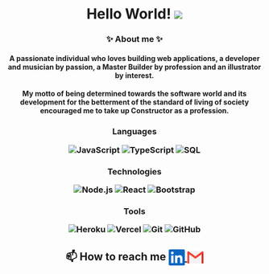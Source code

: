 <h1 align="center">Hello World! <img src="https://raw.githubusercontent.com/MartinHeinz/MartinHeinz/master/wave.gif" height="21">

<h3 align="center">✨ About me ✨

<h4 align="center">A passionate individual who loves building web applications, a developer and musician by passion, a Master Builder by profession and an illustrator by interest.

<h4 align="center">My motto of being determined towards the software world and its development for the betterment of the standard of living of society encouraged me to take up Constructor as a profession.

<h3 align="center">Languages

![JavaScript](https://img.shields.io/badge/-JavaScript-000?&logo=JavaScript)
![TypeScript](https://img.shields.io/badge/-TypeScript-000?&logo=TypeScript)
![SQL](https://img.shields.io/badge/-SQL-000?&logo=MySQL)

<h3 align="center">Technologies

![Node.js](https://img.shields.io/badge/-Node.js-000?&logo=node.js)
![React](https://img.shields.io/badge/-React-000?&logo=React)
![Bootstrap](https://img.shields.io/badge/-Bootstrap-black?style=flat-square&logo=bootstrap)

<h3 align="center">Tools

![Heroku](https://img.shields.io/badge/-Heroku-black?style=flat-square&logo=heroku)
![Vercel](https://img.shields.io/badge/-Vercel-black?style=flat-square&logo=vercel)
![Git](https://img.shields.io/badge/-Git-black?style=flat-square&logo=git)
![GitHub](https://img.shields.io/badge/-GitHub-black?style=flat-square&logo=github)

<h2 align="center">📫 How to reach me <a href="https://www.linkedin.com/in/andresarieldavico/">
  <img align="center" alt="Ariel's LinkedIn" width="32px" src="https://raw.githubusercontent.com/andresarield/andresarield/main/linkedin.svg" />
</a>
<a href="mailto: andresarieldavico@gmail.com">
  <img align="center" alt="Ariel's Email" width="32px" src="https://raw.githubusercontent.com/andresarield/andresarield/main/mail.png" />
</a>
